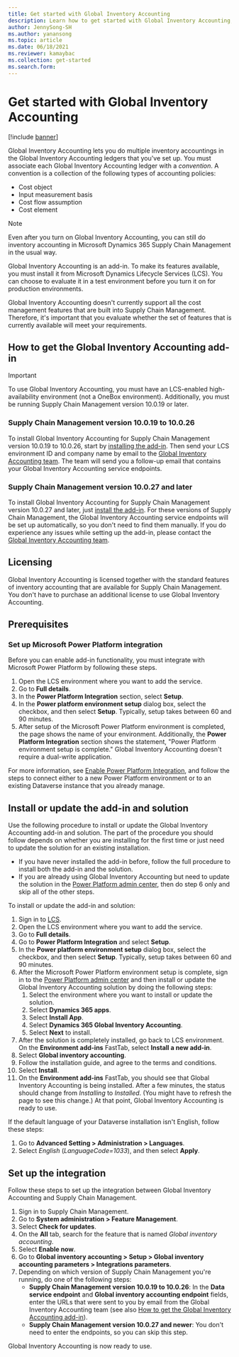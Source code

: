 ```yaml
---
title: Get started with Global Inventory Accounting
description: Learn how to get started with Global Inventory Accounting, including an outline on how to get the Global Inventory Accounting add-in.
author: JennySong-SH
ms.author: yanansong
ms.topic: article
ms.date: 06/18/2021
ms.reviewer: kamaybac
ms.collection: get-started
ms.search.form:
---
```


# Get started with Global Inventory Accounting

[!include [banner](../includes/banner.md)]

Global Inventory Accounting lets you do multiple inventory accountings in the Global Inventory Accounting ledgers that you've set up. You must associate each Global Inventory Accounting ledger with a *convention*. A convention is a collection of the following types of accounting policies:

- Cost object
- Input measurement basis
- Cost flow assumption
- Cost element

> [!NOTE]
> Even after you turn on Global Inventory Accounting, you can still do inventory accounting in Microsoft Dynamics 365 Supply Chain Management in the usual way.

Global Inventory Accounting is an add-in. To make its features available, you must install it from Microsoft Dynamics Lifecycle Services (LCS). You can choose to evaluate it in a test environment before you turn it on for production environments.

Global Inventory Accounting doesn't currently support all the cost management features that are built into Supply Chain Management. Therefore, it's important that you evaluate whether the set of features that is currently available will meet your requirements.

## <a name="sign-up"></a>How to get the Global Inventory Accounting add-in

> [!IMPORTANT]
> To use Global Inventory Accounting, you must have an LCS-enabled high-availability environment (not a OneBox environment). Additionally, you must be running Supply Chain Management version 10.0.19 or later.

### Supply Chain Management version 10.0.19 to 10.0.26

To install Global Inventory Accounting for Supply Chain Management version 10.0.19 to 10.0.26, start by [installing the add-in](#install). Then send your LCS environment ID and company name by email to the [Global Inventory Accounting team](mailto:GlobalInvAccount@microsoft.com). The team will send you a follow-up email that contains your Global Inventory Accounting service endpoints.

### Supply Chain Management version 10.0.27 and later

To install Global Inventory Accounting for Supply Chain Management version 10.0.27 and later, just [install the add-in](#install). For these versions of Supply Chain Management, the Global Inventory Accounting service endpoints will be set up automatically, so you don't need to find them manually. If you do experience any issues while setting up the add-in, please contact the [Global Inventory Accounting team](mailto:GlobalInvAccount@microsoft.com).

## Licensing

Global Inventory Accounting is licensed together with the standard features of inventory accounting that are available for Supply Chain Management. You don't have to purchase an additional license to use Global Inventory Accounting.

## Prerequisites

### Set up Microsoft Power Platform integration

Before you can enable add-in functionality, you must integrate with Microsoft Power Platform by following these steps.

1. Open the LCS environment where you want to add the service.
1. Go to **Full details**.
1. In the **Power Platform Integration** section, select **Setup**.
1. In the **Power platform environment setup** dialog box, select the checkbox, and then select **Setup**. Typically, setup takes between 60 and 90 minutes.
1. After setup of the Microsoft Power Platform environment is completed, the page shows the name of your environment. Additionally, the **Power Platform Integration** section shows the statement, "Power Platform environment setup is complete." Global Inventory Accounting doesn't require a dual-write application.

For more information, see [Enable Power Platform Integration](../../fin-ops-core/dev-itpro/power-platform/enable-power-platform-integration.md), and follow the steps to connect either to a new Power Platform environment or to an existing Dataverse instance that you already manage.

## <a name="install"></a>Install or update the add-in and solution

Use the following procedure to install or update the Global Inventory Accounting add-in and solution. The part of the procedure you should follow depends on whether you are installing for the first time or just need to update the solution for an existing installation.

- If you have never installed the add-in before, follow the full procedure to install both the add-in and the solution.
- If you are already using Global Inventory Accounting but need to update the solution in the [Power Platform admin center](https://admin.powerplatform.microsoft.com), then do step 6 only and skip all of the other steps.

To install or update the add-in and solution:

1. Sign in to [LCS](https://lcs.dynamics.com/Logon/Index).
1. Open the LCS environment where you want to add the service.
1. Go to **Full details**.
1. Go to **Power Platform Integration** and select **Setup**.
1. In the **Power platform environment setup** dialog box, select the checkbox, and then select **Setup**. Typically, setup takes between 60 and 90 minutes.
1. After the Microsoft Power Platform environment setup is complete, sign in to the [Power Platform admin center](https://admin.powerplatform.microsoft.com) and then install or update the Global Inventory Accounting solution by doing the following steps:
   1. Select the environment where you want to install or update the solution.
   1. Select **Dynamics 365 apps**.
   1. Select **Install App**.
   1. Select **Dynamics 365 Global Inventory Accounting**.
   1. Select **Next** to install.
1. After the solution is completely installed, go back to LCS environment. On the **Environment add-ins** FastTab, select **Install a new add-in**.
1. Select **Global inventory accounting**.
1. Follow the installation guide, and agree to the terms and conditions.
1. Select **Install**.
1. On the **Environment add-ins** FastTab, you should see that Global Inventory Accounting is being installed. After a few minutes, the status should change from *Installing* to *Installed*. (You might have to refresh the page to see this change.) At that point, Global Inventory Accounting is ready to use.

If the default language of your Dataverse installation isn't English, follow these steps:

1. Go to **Advanced Setting \> Administration \> Languages**.
1. Select *English* (*LanguageCode=1033*), and then select **Apply**.

## Set up the integration

Follow these steps to set up the integration between Global Inventory Accounting and Supply Chain Management.

1. Sign in to Supply Chain Management.
1. Go to **System administration \> Feature Management**.
1. Select **Check for updates**.
1. On the **All** tab, search for the feature that is named *Global inventory accounting*.
1. Select **Enable now**.
1. Go to **Global inventory accounting \> Setup \> Global inventory accounting parameters \> Integrations parameters**.
1. Depending on which version of Supply Chain Management you're running, do one of the following steps:
    - **Supply Chain Management version 10.0.19 to 10.0.26**: In the **Data service endpoint** and **Global inventory accounting endpoint** fields, enter the URLs that were sent to you by email from the Global Inventory Accounting team (see also [How to get the Global Inventory Accounting add-in](#sign-up)).
    - **Supply Chain Management version 10.0.27 and newer**: You don't need to enter the endpoints, so you can skip this step.

Global Inventory Accounting is now ready to use.
